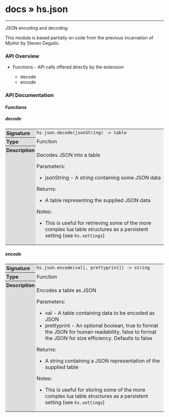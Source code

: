 # [docs](index.md) » hs.json
---

JSON encoding and decoding

This module is based partially on code from the previous incarnation of Mjolnir by [Steven Degutis](https://github.com/sdegutis/).


<style type="text/css">
	a { text-decoration: none; }
	a:hover { text-decoration: underline; }
	th { background-color: #DDDDDD; vertical-align: top; padding: 3px; }
	td { width: 100%; background-color: #EEEEEE; vertical-align: top; padding: 3px; }
	table { width: 100% ; border: 1px solid #0; text-align: left; }
	section > table table td { width: 0; }
</style>
<link rel="stylesheet" href="../../css/docs.css" type="text/css" media="screen" />
<h3>API Overview</h3>
<ul>
<li>Functions - API calls offered directly by the extension</li>
  <ul>
	<li><a href="#decode">decode</a></li>
	<li><a href="#encode">encode</a></li>
  </ul>
</ul>
<h3>API Documentation</h3>
<h4 class="documentation-section">Functions</h4>
  <section id="decode">
	<h5><a href="#decode">decode</a></h5>
	<table>
	  <tr>
		<th>Signature</th>
		<td><code>hs.json.decode(jsonString) -&gt; table</code></td>
	  </tr>
	  <tr>
		<th>Type</th>
		<td>Function</td>
	  </tr>
	  <tr>
		<th>Description</th>
		<td><p>Decodes JSON into a table</p>
<p>Parameters:</p>
<ul>
<li>jsonString - A string containing some JSON data</li>
</ul>
<p>Returns:</p>
<ul>
<li>A table representing the supplied JSON data</li>
</ul>
<p>Notes:</p>
<ul>
<li>This is useful for retrieving some of the more complex lua table structures as a persistent setting (see <code>hs.settings</code>)</li>
</ul>
</td>
	  </tr>
	</table>
  </section>
  <section id="encode">
	<h5><a href="#encode">encode</a></h5>
	<table>
	  <tr>
		<th>Signature</th>
		<td><code>hs.json.encode(val[, prettyprint]) -&gt; string</code></td>
	  </tr>
	  <tr>
		<th>Type</th>
		<td>Function</td>
	  </tr>
	  <tr>
		<th>Description</th>
		<td><p>Encodes a table as JSON</p>
<p>Parameters:</p>
<ul>
<li>val - A table containing data to be encoded as JSON</li>
<li>prettyprint - An optional boolean, true to format the JSON for human readability, false to format the JSON for size efficiency. Defaults to false</li>
</ul>
<p>Returns:</p>
<ul>
<li>A string containing a JSON representation of the supplied table</li>
</ul>
<p>Notes:</p>
<ul>
<li>This is useful for storing some of the more complex lua table structures as a persistent setting (see <code>hs.settings</code>)</li>
</ul>
</td>
	  </tr>
	</table>
  </section>
